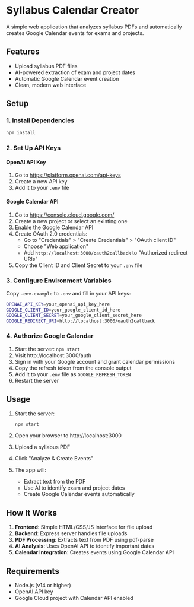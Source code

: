 # Syllabus Calendar Creator

A simple web application that analyzes syllabus PDFs and automatically creates Google Calendar events for exams and projects.

## Features

- Upload syllabus PDF files
- AI-powered extraction of exam and project dates
- Automatic Google Calendar event creation
- Clean, modern web interface

## Setup

### 1. Install Dependencies

```bash
npm install
```

### 2. Set Up API Keys

#### OpenAI API Key
1. Go to https://platform.openai.com/api-keys
2. Create a new API key
3. Add it to your `.env` file

#### Google Calendar API
1. Go to https://console.cloud.google.com/
2. Create a new project or select an existing one
3. Enable the Google Calendar API
4. Create OAuth 2.0 credentials:
   - Go to "Credentials" > "Create Credentials" > "OAuth client ID"
   - Choose "Web application"
   - Add `http://localhost:3000/oauth2callback` to "Authorized redirect URIs"
5. Copy the Client ID and Client Secret to your `.env` file

### 3. Configure Environment Variables

Copy `.env.example` to `.env` and fill in your API keys:

```bash
OPENAI_API_KEY=your_openai_api_key_here
GOOGLE_CLIENT_ID=your_google_client_id_here
GOOGLE_CLIENT_SECRET=your_google_client_secret_here
GOOGLE_REDIRECT_URI=http://localhost:3000/oauth2callback
```

### 4. Authorize Google Calendar

1. Start the server: `npm start`
2. Visit http://localhost:3000/auth
3. Sign in with your Google account and grant calendar permissions
4. Copy the refresh token from the console output
5. Add it to your `.env` file as `GOOGLE_REFRESH_TOKEN`
6. Restart the server

## Usage

1. Start the server:
   ```bash
   npm start
   ```

2. Open your browser to http://localhost:3000

3. Upload a syllabus PDF

4. Click "Analyze & Create Events"

5. The app will:
   - Extract text from the PDF
   - Use AI to identify exam and project dates
   - Create Google Calendar events automatically

## How It Works

1. **Frontend**: Simple HTML/CSS/JS interface for file upload
2. **Backend**: Express server handles file uploads
3. **PDF Processing**: Extracts text from PDF using pdf-parse
4. **AI Analysis**: Uses OpenAI API to identify important dates
5. **Calendar Integration**: Creates events using Google Calendar API

## Requirements

- Node.js (v14 or higher)
- OpenAI API key
- Google Cloud project with Calendar API enabled
